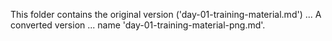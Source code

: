 This folder contains the original version ('day-01-training-material.md') ...
A converted version ... name 'day-01-training-material-png.md'.